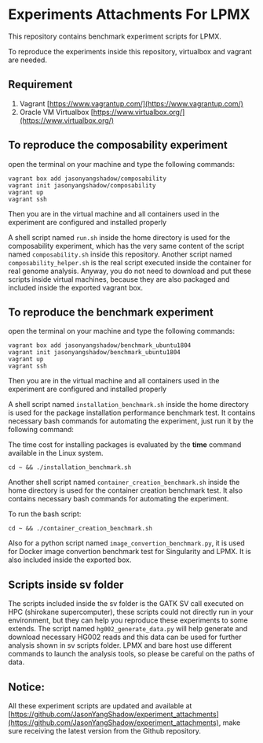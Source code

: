 # Experiments Attachments For LPMX
This repository contains benchmark experiment scripts for LPMX.

To reproduce the experiments inside this repository, virtualbox and vagrant are needed.
## Requirement
1. Vagrant [https://www.vagrantup.com/](https://www.vagrantup.com/)
2. Oracle VM Virtualbox [https://www.virtualbox.org/](https://www.virtualbox.org/)

## To reproduce the composability experiment
open the terminal on your machine and type the following commands:
```
vagrant box add jasonyangshadow/composability
vagrant init jasonyangshadow/composability
vagrant up
vagrant ssh
```

Then you are in the virtual machine and all containers used in the experiment are configured and installed properly

A shell script named `run.sh` inside the home directory is used for the composability experiment, which has the very same content of the script named `composability.sh` inside this repository. Another script named `composability_helper.sh` is the real script executed inside the container for real genome analysis. Anyway, you do not need to download and put these scripts inside virtual machines, because they are also packaged and included inside the exported vagrant box. 

## To reproduce the benchmark experiment
open the terminal on your machine and type the following commands:
```
vagrant box add jasonyangshadow/benchmark_ubuntu1804
vagrant init jasonyangshadow/benchmark_ubuntu1804
vagrant up
vagrant ssh
```
Then you are in the virtual machine and all containers used in the experiment are configured and installed properly

A shell script named `installation_benchmark.sh` inside the home directory is used for the package installation performance benchmark test. It contains necessary bash commands for automating the experiment, just run it by the following command:

The time cost for installing packages is evaluated by the **time** command available in the Linux system.
```
cd ~ && ./installation_benchmark.sh
```

Another shell script named `container_creation_benchmark.sh` inside the home directory is used for the container creation benchmark test. It also contains necessary bash commands for automating the experiment.

To run the bash script:
```
cd ~ && ./container_creation_benchmark.sh
```

Also for a python script named `image_convertion_benchmark.py`, it is used for Docker image convertion benchmark test for Singularity and LPMX. It is also included inside the exported box.

## Scripts inside sv folder
The scripts included inside the sv folder is the GATK SV call executed on HPC (shirokane supercomputer), these scripts could not directly run in your environment, but they can help you reproduce these experiments to some extends. The script named `hg002_generate_data.py` will help generate and download necessary HG002 reads and this data can be used for further analysis shown in sv scripts folder. LPMX and bare host use different commands to launch the analysis tools, so please be careful on the paths of data.

## Notice:
All these experiment scripts are updated and available at [https://github.com/JasonYangShadow/experiment_attachments](https://github.com/JasonYangShadow/experiment_attachments), make sure receiving the latest version from the Github repository. 

